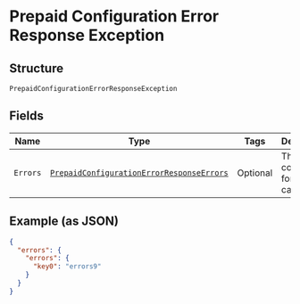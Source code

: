 
# Prepaid Configuration Error Response Exception

## Structure

`PrepaidConfigurationErrorResponseException`

## Fields

| Name | Type | Tags | Description | Getter | Setter |
|  --- | --- | --- | --- | --- | --- |
| `Errors` | [`PrepaidConfigurationErrorResponseErrors`](../../doc/models/containers/prepaid-configuration-error-response-errors.md) | Optional | This is a container for one-of cases. | PrepaidConfigurationErrorResponseErrors getErrors() | setErrors(PrepaidConfigurationErrorResponseErrors errors) |

## Example (as JSON)

```json
{
  "errors": {
    "errors": {
      "key0": "errors9"
    }
  }
}
```

